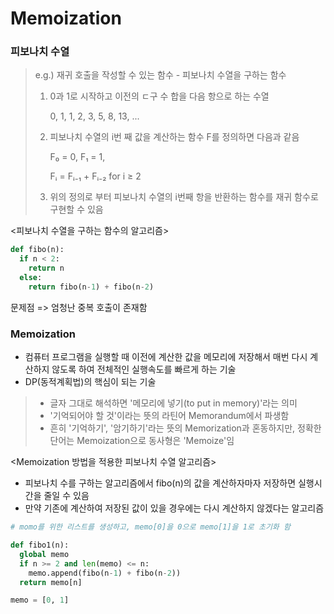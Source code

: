 # Memoization

### 피보나치 수열

> e.g.) 재귀 호출을 작성할 수 있는 함수 - 피보나치 수열을 구하는 함수
>
> 1. 0과 1로 시작하고 이전의 ㄷ구 수 합을 다음 항으로 하는 수열
>
>    0, 1, 1, 2, 3, 5, 8, 13, ...
>
> 2. 피보나치 수열의 i번 째 값을 계산하는 함수 F를 정의하면 다음과 같음
>
>    F₀ = 0, F₁ = 1, 
>
>    Fᵢ = Fᵢ₋₁ + Fᵢ₋₂ for i ≥ 2
>
> 3. 위의 정의로 부터 피보나치 수열의 i번째 항을 반환하는 함수를 재귀 함수로 구현할 수 있음

<피보나치 수열을 구하는 함수의 알고리즘>

```python
def fibo(n):
  if n < 2:
    return n
  else:
    return fibo(n-1) + fibo(n-2)
```

문제점 => 엄청난 중복 호출이 존재함



### Memoization

- 컴퓨터 프로그램을 실행할 때 이전에 계산한 값을 메모리에 저장해서 매번 다시 계산하지 않도록 하여 전체적인 실행속도를 빠르게 하는 기술
- DP(동적계획법)의 핵심이 되는 기술

> - 글자 그대로 해석하면 '메모리에 넣기(to put in memory)'라는 의미
> - '기억되어야 할 것'이라는 뜻의 라틴어 Memorandum에서 파생함
> - 흔히 '기억하기', '암기하기'라는 뜻의 Memorization과 혼동하지만, 정확한 단어는 Memoization으로 동사형은 'Memoize'임

<Memoization 방법을 적용한 피보나치 수열 알고리즘>

- 피보나치 수를 구하는 알고리즘에서 fibo(n)의 값을 계산하자마자 저장하면 실행시간을 줄일 수 있음
- 만약 기존에 계산하여 저장된 값이 있을 경우에는 다시 계산하지 않겠다는 알고리즘

```python
# momo를 위한 리스트를 생성하고, memo[0]을 0으로 memo[1]을 1로 초기화 함

def fibo1(n):
  global memo
  if n >= 2 and len(memo) <= n:
    memo.append(fibo(n-1) + fibo(n-2))
  return memo[n]

memo = [0, 1]
```



